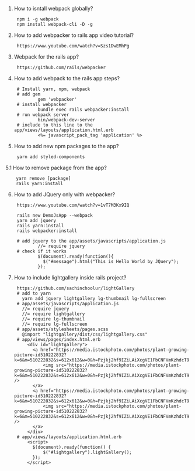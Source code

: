 1. How to isntall webpack globally?
        
        npm i -g webpack
        npm install webpack-cli -D -g
        
2. How to add webpacker to rails app video tutorial?
      
        https://www.youtube.com/watch?v=Szs1DwEMhPg
3. Webpack for the rails app?

        https://github.com/rails/webpacker
        
4. How to add webpack to the rails app steps?
        
        # Install yarn, npm, webpack 
        # add gem
                gem 'webpacker'
        # install webpacker
                bundle exec rails webpacker:install
        # run webpack server
                bin/webpack-dev-server
        # include to this line to the app/views/layouts/application.html.erb
                <%= javascript_pack_tag 'application' %>
                
                
5. How to add new npm packages to the app?
        
        yarn add styled-components
5.1 How to remove package from the app?
        
        yarn remove [package]
        rails yarn:install
        
6. How to add JQuery only with webpacker?
        
        https://www.youtube.com/watch?v=1vT7M3Kx9IQ
        
        rails new DemoJsApp --webpack
        yarn add jquery
        rails yarn:install
        rails webpacker:install
        
        # add jquery to the app/assets/javascripts/application.js
                //= require jquery
        # check if it works
                $(document).ready(function(){
                  $("#message").html("This is Hello World by JQuery");
                });
7. How to include lightgallery inside rails project?

        https://github.com/sachinchoolur/lightGallery
        # add to yarn 
          yarn add jquery lightgallery lg-thumbnail lg-fullscreen
        # app/assets/javascripts/application.js
          //= require jquery
          //= require lightgallery
          //= require lg-thumbnail
          //= require lg-fullscreen      
        # app/assets/stylesheets/pages.scss
          @import "lightgallery/dist/css/lightgallery.css"
        # app/views/pages/index.html.erb
            <div id="lightgallery">
              <a href="https://media.istockphoto.com/photos/plant-growing-picture-id510222832?k=6&m=510222832&s=612x612&w=0&h=Pzjkj2hf9IZiLAiXcgVE1FbCNFVmKzhdcT98dcHSdSk=">
                  <img src="https://media.istockphoto.com/photos/plant-growing-picture-id510222832?k=6&m=510222832&s=612x612&w=0&h=Pzjkj2hf9IZiLAiXcgVE1FbCNFVmKzhdcT98dcHSdSk=" />
              </a>
              <a href="https://media.istockphoto.com/photos/plant-growing-picture-id510222832?k=6&m=510222832&s=612x612&w=0&h=Pzjkj2hf9IZiLAiXcgVE1FbCNFVmKzhdcT98dcHSdSk=">
                  <img src="https://media.istockphoto.com/photos/plant-growing-picture-id510222832?k=6&m=510222832&s=612x612&w=0&h=Pzjkj2hf9IZiLAiXcgVE1FbCNFVmKzhdcT98dcHSdSk=" />
              </a>
            </div>
        # app/views/layouts/application.html.erb
            <script>
              $(document).ready(function() {
                  $("#lightgallery").lightGallery();
              });
            </script>
